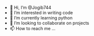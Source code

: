 - 👋 Hi, I’m @Jogib744
- 👀 I’m interested in writing code
- 🌱 I’m currently learning python
- 💞️ I’m looking to collaborate on projects
- 📫 How to reach me ...

<!---
Jogib744/Jogib744 is a ✨ special ✨ repository because its `README.md` (this file) appears on your GitHub profile.
You can click the Preview link to take a look at your changes.
--->
